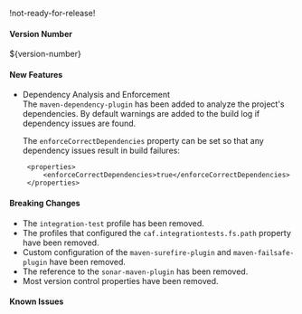 !not-ready-for-release!

#### Version Number
${version-number}

#### New Features
 - Dependency Analysis and Enforcement  
    The `maven-dependency-plugin` has been added to analyze the project's dependencies.  By default warnings are added to the build log if dependency issues are found.

    The `enforceCorrectDependencies` property can be set so that any dependency issues result in build failures:

        <properties>
            <enforceCorrectDependencies>true</enforceCorrectDependencies>
        </properties>

#### Breaking Changes
 - The `integration-test` profile has been removed.
 - The profiles that configured the `caf.integrationtests.fs.path` property have been removed.
 - Custom configuration of the `maven-surefire-plugin` and `maven-failsafe-plugin` have been removed.
 - The reference to the `sonar-maven-plugin` has been removed.
 - Most version control properties have been removed.

#### Known Issues
